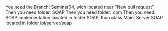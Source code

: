 You need the Branch: Seminar04, wich located near "New pull request"
Then you need folder: SOAP
Then you need folder: com
Then you need: SOAP implementation located in folder SOAP, than class Main; Server SOAP located in folder lpi/server/soap